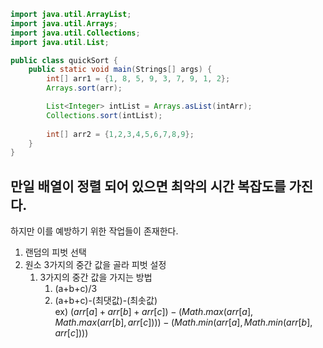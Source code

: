 ```java
import java.util.ArrayList;
import java.util.Arrays;
import java.util.Collections;
import java.util.List;

public class quickSort {
	public static void main(Strings[] args) {
		int[] arr1 = {1, 8, 5, 9, 3, 7, 9, 1, 2};
		Arrays.sort(arr);

		List<Integer> intList = Arrays.asList(intArr);
		Collections.sort(intList);
		
		int[] arr2 = {1,2,3,4,5,6,7,8,9};
	}
}
```

## 만일 배열이 정렬 되어 있으면 최악의 시간 복잡도를 가진다.
하지만 이를 예방하기 위한 작업들이 존재한다.
1. 랜덤의 피벗 선택
2. 원소 3가지의 중간 값을 골라 피벗 설정
   1. 3가지의 중간 값을 가지는 방법
      1. (a+b+c)/3
      2. (a+b+c)-(최댓값)-(최솟값)  
      ex) $`(arr[a] + arr[b] + arr[c]) - (Math.max(arr[a], Math.max(arr[b],arr[c]))) - (Math.min(arr[a], Math.min(arr[b],arr[c])))`$